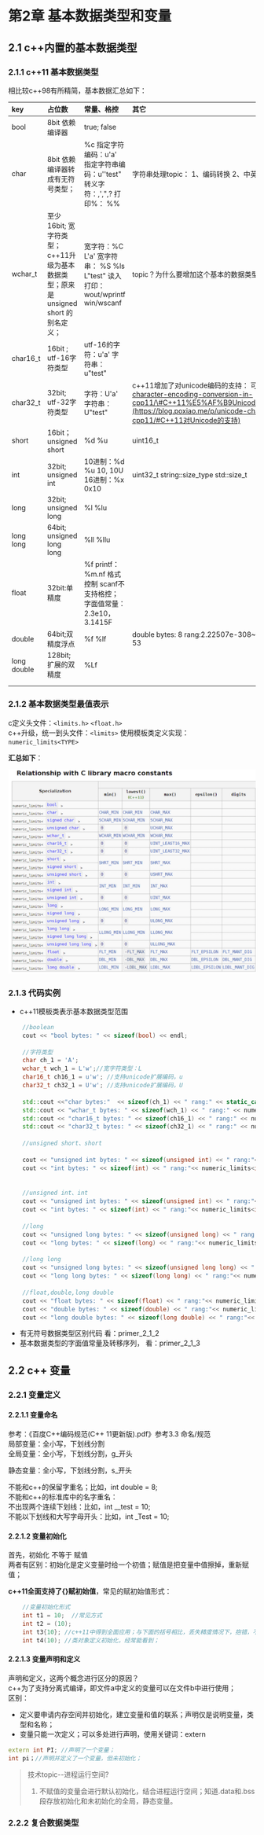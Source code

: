 # 第2章 基本数据类型和变量

## 2.1 c++内置的基本数据类型

### 2.1.1 c++11 基本数据类型

相比较c++98有所精简，基本数据汇总如下：

| key | 占位数 | 常量、格控 | 其它 |
| :--- | :--- | :--- | :--- |
| bool | 8bit  依赖编译器 | true; false |  |
| char | 8bit 依赖编译器转成有无符号类型； | %c                                            指定字符编码：u'a'                指定字符串编码：u''test"      转义字符：\,\',\",\?                打印%： %% | 字符串处理topic：                 1、编码转换                           2、中英文判定 |
| wchar\_t | 至少16bit; 宽字符类型；        c++11升级为基本数据类型；原来是unsigned short 的别名定义； | 宽字符：%C  L'a'                      宽字符串： %S %ls L"test"    读入打印：                             wout/wprintf                          win/wscanf | topic？为什么要增加这个基本的数据类型； |
| char16\_t | 16bit ;                                      utf-16字符类型 | utf-16的字符：u'a'                  字符串：u"test" |  |
| char32\_t | 32bit;                                       utf-32字符类型 | 字符：U'a'                                字符串： U"test" | c++11增加了对unicode编码的支持：                              可以参考：[https://blog.poxiao.me/p/unicode-character-encoding-conversion-in-cpp11/\#C++11%E5%AF%B9Unicode%E7%9A%84%E6%94%AF%E6%8C%81](https://blog.poxiao.me/p/unicode-character-encoding-conversion-in-cpp11/#C++11对Unicode的支持) |
| short | 16bit；                                  unsigned short | %d %u | uint16\_t |
| int | 32bit;                                     unsigned int | 10进制：%d %u  10, 10U       16进制：%x   0x10 | uint32\_t                                  string::size\_type                   std::size\_t |
| long | 32bit;                                      unsigned long | %l                                           %lu |  |
| long long | 64bit;                                     unsigned long long | %ll                                            %llu |  |
| float | 32bit:单精度 | %f                                           printf：%m.nf 格式控制        scanf不支持格控；              字面值常量：                         2.3e10，3.1415F |  |
| double | 64bit;双精度浮点 | %f                                           %lf | double bytes: 8                      rang:2.22507e-308~1.79769e+308                                  epsilon: 2.22045e-16           digits: 53 |
| long double | 128bit; 扩展的双精度 | %Lf |  |
|  |  |  |  |
|  |  |  |  |

### 2.1.2 基本数据类型最值表示

c定义头文件：`<limits.h>` `<float.h>`  
c++升级，统一到头文件：`<limits>`   使用模板类定义实现：`numeric_limits<TYPE>`

**汇总如下**：

![](/assets/2_2_1_pic1.png)

### 2.1.3 代码实例

* c++11模板类表示基本数据类型范围

```c++
    //boolean
    cout << "bool bytes: " << sizeof(bool) << endl;

    //字符类型
    char ch_1 = 'A';
    wchar_t wch_1 = L'w';//宽字符类型：L
    char16_t ch16_1 = u'w'; //支持unicode扩展编码，u
    char32_t ch32_1 = U'w'; //支持unicode扩展编码，U

    std::cout <<"char bytes:"  << sizeof(ch_1) << " rang:" << static_cast<int>(numeric_limits<char>::min()) << "~" << static_cast<int>(numeric_limits<char>::max()) << endl;
    std::cout << "wchar_t bytes: " << sizeof(wch_1) << " rang:" << numeric_limits<wchar_t>::min() << "~" << numeric_limits<wchar_t>::max() << endl;
    std::cout << "char16_t bytes: " << sizeof(ch16_1) << " rang:" << numeric_limits<char16_t>::min() << "~" << numeric_limits<char16_t>::max() << endl;
    std::cout << "char32_t bytes: " << sizeof(ch32_1) << " rang:" << numeric_limits<char32_t>::min() << "~" << numeric_limits<char32_t>::max() << endl;

    //unsigned short、short

    cout << "unsigned int bytes: " << sizeof(unsigned int) << " rang:"<< numeric_limits<unsigned int>::min() << "~" << numeric_limits<unsigned int>::max() << endl;
    cout << "int bytes: " << sizeof(int) << " rang:"<< numeric_limits<int>::min() << "~" << numeric_limits<int>::max() << endl;


    //unsigned int、int
    cout << "unsigned int bytes: " << sizeof(unsigned int) << " rang:"<< numeric_limits<unsigned int>::min() << "~" << numeric_limits<unsigned int>::max() << endl;
    cout << "int bytes: " << sizeof(int) << " rang:"<< numeric_limits<int>::min() << "~" << numeric_limits<int>::max() << endl;

    //long
    cout << "unsigned long bytes: " << sizeof(unsigned long) << " rang:"<< numeric_limits<unsigned long>::min() << "~" << numeric_limits<unsigned long>::max() << endl;
    cout << "long bytes: " << sizeof(long) << " rang:"<< numeric_limits<long>::min() << "~" << numeric_limits<long>::max() << endl;

    //long long
    cout << "unsigned long bytes: " << sizeof(unsigned long long) << " rang:"<< numeric_limits<unsigned long long>::min() << "~" << numeric_limits<unsigned long long>::max() << endl;
    cout << "long long bytes: " << sizeof(long long) << " rang:"<< numeric_limits<long long >::min() << "~" << numeric_limits<long long>::max() << endl;

    //float,double,long double
    cout << "float bytes: " << sizeof(float) << " rang:"<< numeric_limits<float>::min() << "~" << numeric_limits<float>::max() << " epsilon: " << numeric_limits<float>::epsilon()<< " digits: " <<numeric_limits<float>::digits << endl;
    cout << "double bytes: " << sizeof(double) << " rang:"<< numeric_limits<double>::min() << "~" << numeric_limits<double>::max() << " epsilon: " << numeric_limits<double>::epsilon()<< " digits: " <<numeric_limits<double>::digits << endl;
    cout << "long double bytes: " << sizeof(long double) << " rang:"<< numeric_limits<long double>::min() << "~" << numeric_limits<long double>::max() << " epsilon: " << numeric_limits<long double>::epsilon()<< " digits: " <<numeric_limits<long double>::digits << endl;
```

* 有无符号数据类型区别代码 看：primer\_2\_1\_2
* 基本数据类型的字面值常量及转移序列， 看：primer\_2\_1\_3

## 2.2 c++ 变量

### 2.2.1 变量定义

#### 2.2.1.1 变量命名

参考：《百度C++编码规范\(C++ 11更新版\).pdf》参考3.3 命名/规范  
局部变量：全小写，下划线分割  
全局变量：全小写，下划线分割，g\_开头

静态变量：全小写，下划线分割，s\_开头

不能和c++的保留字重名；比如，int double = 8;  
不能和c++的标准库中的名字重名：  
不出现两个连续下划线：比如，int \_\_test = 10;  
不能以下划线和大写字母开头：比如，int \_Test = 10;

#### 2.2.1.2 变量初始化

首先，初始化 不等于 赋值  
两者有区别：初始化是定义变量时给一个初值；赋值是把变量中值擦掉，重新赋值；

**c++11全面支持了{}赋初始值**，常见的赋初始值形式：

```c++
    //变量初始化形式
    int t1 = 10;  //常见方式
    int t2 = (10);
    int t3{10}; //c++11中得到全面应用；与下面的括号相比，丢失精度情况下，抱错，不执行;初始化列表
    int t4(10); //类对象定义初始化，经常能看到；
```

#### 2.2.1.3 变量声明和定义

声明和定义，这两个概念进行区分的原因？  
c++为了支持分离式编译，即文件a中定义的变量可以在文件b中进行使用；  
区别：

* 定义要申请内存空间并初始化，建立变量和值的联系；声明仅是说明变量，类型和名称；
* 变量只能一次定义；可以多处进行声明，使用关键词：extern

```c++
extern int PI; //声明了一个变量；
int pi；//声明并定义了一个变量，但未初始化；
```

> 技术topic--进程运行空间?
>
> 1. 不赋值的变量会进行默认初始化，结合进程运行空间；知道.data和.bss段存放初始化和未初始化的全局，静态变量。

### 2.2.2 复合数据类型



